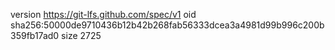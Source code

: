 version https://git-lfs.github.com/spec/v1
oid sha256:50000de9710436b12b42b268fab56333dcea3a4981d99b996c200b359fb17ad0
size 2725
